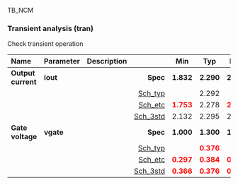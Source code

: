 TB_NCM

### Transient analysis (tran)

Check transient operation



|**Name**|**Parameter**|**Description**| |**Min**|**Typ**|**Max**| Unit|
|:---|:---|:---|---:|:---:|:---:|:---:| ---:|
|**Output current**|**iout** || **Spec**  | **1.832** | **2.290** | **2.748** | **uA** |
| | | |<a href='results/tran_Sch_typical.html'>Sch_typ</a>| | 2.292 |  | |
| | | |<a href='results/tran_Sch_etc.html'>Sch_etc</a>|<span style='color:red'>**1.753**</span> | 2.278 | <span style='color:red'>**2.967**</span> | |
| | | |<a href='results/tran_Sch_mc.html'>Sch_3std</a>|2.132 | 2.295 | 2.458 | |
|**Gate voltage**|**vgate** || **Spec**  | **1.000** | **1.300** | **1.600** | **V** |
| | | |<a href='results/tran_Sch_typical.html'>Sch_typ</a>| | <span style='color:red'>**0.376**</span> |  | |
| | | |<a href='results/tran_Sch_etc.html'>Sch_etc</a>|<span style='color:red'>**0.297**</span> | <span style='color:red'>**0.384**</span> | <span style='color:red'>**0.493**</span> | |
| | | |<a href='results/tran_Sch_mc.html'>Sch_3std</a>|<span style='color:red'>**0.366**</span> | <span style='color:red'>**0.376**</span> | <span style='color:red'>**0.387**</span> | |

